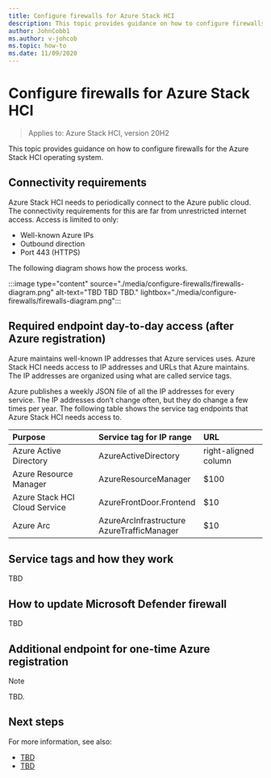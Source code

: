 ```yaml
---
title: Configure firewalls for Azure Stack HCI
description: This topic provides guidance on how to configure firewalls for the Azure Stack HCI operating system.
author: JohnCobb1
ms.author: v-johcob
ms.topic: how-to
ms.date: 11/09/2020
---
```


# Configure firewalls for Azure Stack HCI

>Applies to: Azure Stack HCI, version 20H2

This topic provides guidance on how to configure firewalls for the Azure Stack HCI operating system.


<!---See Cosmos' RE: Firewall Endpoints for AAD App Registration mail for topic structure.
1 A polished-up version of my response to Matt in the attached thread, showing URLs and IP service tags we need.
2 See OneNote direction from Cosmos on adding link to related Overview topic.
2 See OneNote Jason's input on need to align enterprise firewall with Defender firewall ports for same access to updates. Step 5 to add to Cosmos' other 4 JSON steps.--->

## Connectivity requirements
Azure Stack HCI needs to periodically connect to the Azure public cloud. The connectivity requirements for this are far from unrestricted internet access. Access is limited to only:
- Well-known Azure IPs
- Outbound direction
- Port 443 (HTTPS)

The following diagram shows how the process works.
<!---See Cosmos's mail for table content--->

:::image type="content" source="./media/configure-firewalls/firewalls-diagram.png" alt-text="TBD TBD TBD." lightbox="./media/configure-firewalls/firewalls-diagram.png":::

## Required endpoint day-to-day access (after Azure registration)
Azure maintains well-known IP addresses that Azure services uses. Azure Stack HCI needs access to IP addresses and URLs that Azure maintains. The IP addresses are organized using what are called service tags.

Azure publishes a weekly JSON file of all the IP addresses for every service. The IP addresses don’t change often, but they do change a few times per year. The following table shows the service tag endpoints that Azure Stack HCI needs access to.

<!---See Cosmos's mail for table content--->
| Purpose                       | Service tag for IP range  | URL                                               |
| :-----------------------------| :-----------------------  | :------------------------------------------------ |
| Azure Active Directory        | AzureActiveDirectory      | right-aligned column                              |
| Azure Resource Manager        | AzureResourceManager      | $100                                              |
| Azure Stack HCI Cloud Service | AzureFrontDoor.Frontend   | $10                                               |
| Azure Arc                     | AzureArcInfrastructure<br> AzureTrafficManager | $10                          |


## Service tags and how they work
TBD

<!---See Cosmos' RE: Firewall Endpoints for AAD App Registration mail for topic structure. Virtual network service tags: https://docs.microsoft.com/en-us/azure/virtual-network/service-tags-overview

See OneNote direction from Cosmos on adding link to related Overview topic.--->


## How to update Microsoft Defender firewall
TBD
<!---See Cosmos' RE: Firewall Endpoints for AAD App Registration mail for JSON and PS steps for this section--->


## Additional endpoint for one-time Azure registration
<!---Cosmos's mail explains need for this--->

<!---Use note to explain how to get this without using a service tag.--->
   >[!NOTE]
   > TBD.


## Next steps
For more information, see also:
<!---Placeholders for format examples. Replace all before initial topic review.--->

- [TBD](../overview.md)
- [TBD](cache.md)
